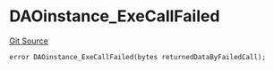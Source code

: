 # DAOinstance_ExeCallFailed
[Git Source](https://github.com/parseb/WalllaW/blob/9e3aa1f94078a6f713d193fa93b20149519f722a/src/errors.sol)


```solidity
error DAOinstance_ExeCallFailed(bytes returnedDataByFailedCall);
```

